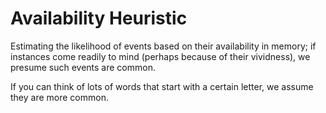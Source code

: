 # Availability Heuristic

Estimating the likelihood of events based on their availability in memory; if instances come readily to mind (perhaps because of their vividness), we presume such events are common. 

If you can think of lots of words that start with a certain letter, we assume they are more common.